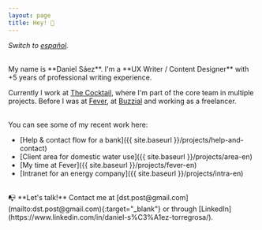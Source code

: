 ```yaml
---
layout: page
title: Hey! 👋
---
```



*Switch to [español](https://danielszt.github.io/).*

<br>
My name is **Daniel Sáez**. I'm a **UX Writer / Content Designer** with +5 years of professional writing experience. 

Currently I work at [The Cocktail](https://the-cocktail.com/en), where I'm part of the core team in multiple projects. Before I was at [Fever](https://feverup.com/), at [Buzzial](https://buzzial.com/) and working as a freelancer.

<br>
You can see some of my recent work here:

- [Help & contact flow for a bank]({{ site.baseurl }}/projects/help-and-contact)
- [Client area for domestic water use]({{ site.baseurl }}/projects/area-en)
- [My time at Fever]({{ site.baseurl }}/projects/fever-en)
- [Intranet for an energy company]({{ site.baseurl }}/projects/intra-en)

<br>
📭 **Let's talk!** Contact me at [dst.post@gmail.com](mailto:dst.post@gmail.com){:target="_blank"} or through [LinkedIn](https://www.linkedin.com/in/daniel-s%C3%A1ez-torregrosa/).


